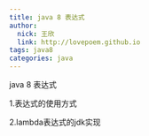 ```yaml
---
title: java 8 表达式
author: 
  nick: 王欣
  link: http://lovepoem.github.io
tags: java8
categories: java    
---
```


java 8 表达式

1.表达式的使用方式

2.lambda表达式的jdk实现

